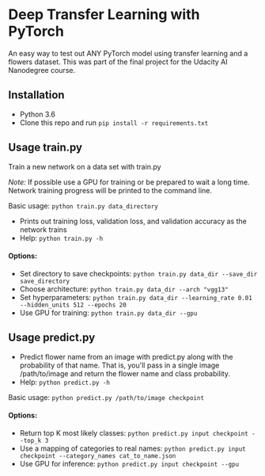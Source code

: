 # Deep Transfer Learning with PyTorch
An easy way to test out ANY PyTorch model using transfer learning and a flowers dataset. This was part of the final project for the Udacity AI Nanodegree course.

## Installation
* Python 3.6
* Clone this repo and run `pip install -r requirements.txt`

## Usage train.py
Train a new network on a data set with train.py

*Note:* If possible use a GPU for training or be prepared to wait a long time.
Network training progress will be printed to the command line.

Basic usage: `python train.py data_directory`
* Prints out training loss, validation loss, and validation accuracy as the network trains
* Help: `python train.py -h`

#### Options:
* Set directory to save checkpoints: `python train.py data_dir --save_dir save_directory`
* Choose architecture: `python train.py data_dir --arch "vgg13"`
* Set hyperparameters: `python train.py data_dir --learning_rate 0.01 --hidden_units 512 --epochs 20`
* Use GPU for training: `python train.py data_dir --gpu`

## Usage predict.py
* Predict flower name from an image with predict.py along with the probability of that name. That is, you'll pass in a single image /path/to/image and return the flower name and class probability.
* Help: `python predict.py -h`

Basic usage: `python predict.py /path/to/image checkpoint`
#### Options:
* Return top K most likely classes: `python predict.py input checkpoint --top_k 3`
* Use a mapping of categories to real names: `python predict.py input checkpoint --category_names cat_to_name.json`
* Use GPU for inference: `python predict.py input checkpoint --gpu`
